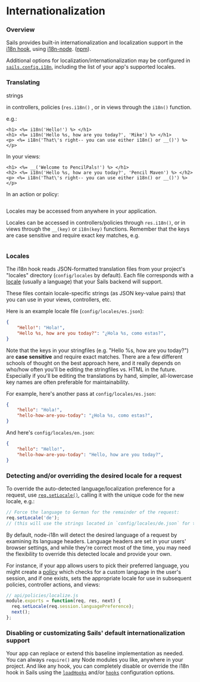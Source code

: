 # Internationalization

### Overview

Sails provides built-in internationalization and localization support in the [i18n hook](), using [i18n-node](https://github.com/mashpie/i18n-node). ([npm](https://www.npmjs.org/package/i18n)).

Additional options for localization/internationalization may be configured in [`sails.config.i18n`](), including the list of your app's supported locales.


### Translating

strings

in controllers, policies (`res.i18n()` , or in views through the `i18n()` function.


e.g.:
```ejs
<h1> <%= i18n('Hello!') %> </h1>
<h1> <%= i18n('Hello %s, how are you today?', 'Mike') %> </h1>
<p> <%= i18n('That\'s right-- you can use either i18n() or __()') %> </p>
```

In your views:

```ejs
<h1> <%= __('Welcome to PencilPals!') %> </h1>
<h2> <%= i18n('Hello %s, how are you today?', 'Pencil Maven') %> </h2>
<p> <%= i18n('That\'s right-- you can use either i18n() or __()') %> </p>
```

In an action or policy:
```js

```

Locales may be accessed from anywhere in your application.

Locales can be accessed in controllers/policies through `res.i18n()`, or in views through the `__(key)` or `i18n(key)` functions.
Remember that the keys are case sensitive and require exact key matches, e.g.

```ejs

```


### Locales
The i18n hook reads JSON-formatted translation files from your project's "locales" directory (`config/locales` by default).  Each file corresponds with a [locale](http://en.wikipedia.org/wiki/Locale) (usually a language) that your Sails backend will support.

These files contain locale-specific strings (as JSON key-value pairs) that you can use in your views, controllers, etc.

Here is an example locale file (`config/locales/es.json`):
```json
{
    "Hello!": "Hola!",
    "Hello %s, how are you today?": "¿Hola %s, como estas?",
}
```

Note that the keys in your stringfiles (e.g. "Hello %s, how are you today?") are **case sensitive** and require exact matches.  There are a few different schools of thought on the best approach here, and it really depends on who/how often you'll be editing the stringfiles vs. HTML in the future.  Especially if you'll be editing the translations by hand, simpler, all-lowercase key names are often preferable for maintainability.

For example, here's another pass at `config/locales/es.json`:

```json
{
    "hello": "Hola!",
    "hello-how-are-you-today": "¿Hola %s, como estas?",
}
```

And here's `config/locales/en.json`:

```json
{
    "hello": "Hello!",
    "hello-how-are-you-today": "Hello, how are you today?",
}
```


### Detecting and/or overriding the desired locale for a request

To override the auto-detected language/localization preference for a request, use [`req.setLocale()`](https://github.com/mashpie/i18n-node#setlocale), calling it with the unique code for the new locale, e.g.:

```js
// Force the language to German for the remainder of the request:
req.setLocale('de');
// (this will use the strings located in `config/locales/de.json` for translation)
```

By default, node-i18n will detect the desired language of a request by examining its language headers.  Language headers are set in your users' browser settings, and while they're correct most of the time, you may need the flexibility to override this detected locale and provide your own.

For instance, if your app allows users to pick their preferred language, you might create a [policy]() which checks for a custom language in the user's session, and if one exists, sets the appropriate locale for use in subsequent policies, controller actions, and views:

```js
// api/policies/localize.js
module.exports = function(req, res, next) {
  req.setLocale(req.session.languagePreference);
  next();
};
```


<!--

  Alternatively, here's another extended example:
  (todo: at the very least pull this into a separate guide)

```js
// config/routes.js
module.export.routes = {
  '/:lang/': 'MyController.index',
  '/:lang/help': 'MyController.help',
  '/:lang/contact': 'MyController.contact',
  // ...etc...
}

// config/policies.js
module.exports.policies = {
  '*' : 'localize'
}

// api/policies/localize.js
module.exports = function(req, res, next) {
   req.setLocale(req.param('lang'));
   next();
};
```
-->



<!--
  TODO: add section explaining this is really only for **backend** translations of **static** content!

  **backend**
  we do not recommend translating strings in the front-end of your application (e.g. the browser or an iOS app) for a variety of reasons, the most obvious being SEO, but also fragmentation. You can of course still do so- just don't use this built-in support from the i18n hook.

  **static**
  if your backend is storing interlingual data (e.g. product data is entered in multiple languages via a CMS, then stored in a database), you obviously can't use the locales files  to support that use case, since you don't even know what the content will be until it's in your database.  Instead, build your data model accordingly so you can store and retrieve relevant data by language.
  You *CAN* however leverage this built-in support



-->

### Disabling or customizating Sails' default internationalization support

Your app can replace or extend this baseline implementation as needed.  You can always `require()` any Node modules you like, anywhere in your project.  And like any hook, you can completely disable or override the i18n hook in Sails using the [`loadHooks`]() and/or [`hooks`]() configuration options.





<!--
  TODO: add more sections here to summarize the contents of the node-i18n repo.

Sails decides which language to use by
 + detect users' language preferences on a per-request basis using HTTP headers
 + conventional locales per-request
-->


<!--
#### Notes
+  -->

<docmeta name="uniqueID" value="internationalization245343">
<docmeta name="displayName" value="Internationalization">

